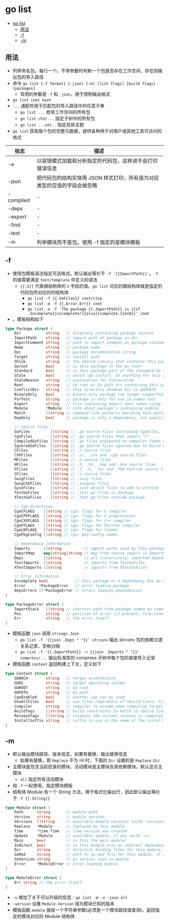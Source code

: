 # go list

- [go list](#go-list)
  - [用法](#%e7%94%a8%e6%b3%95)
  - [-f](#f)
  - [-m](#m)

## 用法

- 列举命名包，每行一个。不带参数时判断一个包是否存在工作空间，存在则输出包的导入路径
- 命令 `go list [-f format] [-json] [-m] [list flags] [build flags] [packages]`
  - 常用的参数是 `-f` 和 `-json`，用于控制输出格式
- `go list cnet hash`
- `...` 通配符用于匹配包的导入路径中的任意子串
  - `go list ...` 枚举工作空间的所有包
  - `go list ch3/...` 指定子树中的所有包
  - `go list ...xml..` 指定具体主题
- `go list` 获取每个包的完整元数据，提供各种用于对用户或其他工具可访问的格式

| 标志 | 描述 |
| --- | --- |
| -e | 以容错模式加载和分析指定的代码包，这样讲不会打印错误信息 |
| -json | 把代码包的结构实体用 JSON 样式打印，所有值为对应类型的空值的字段会被忽略 |
| -compiled | - |
| -deps | - |
| -export | - |
| -find | - |
| -test | - |
| -m | 列举模块而不是包。使用 -f 指定的是模块模板 |

## -f

- 使用包模板语法指定可选格式。默认输出等价于 `-f '{{ImportPath}}'`。`-f` 的值需要满足 `text/template` 中定义的语法
  - `{{.S}}` 代表根结构体的 `S` 字段的值。`go list` 对应的跟结构体就是指定的代码包所对应的的结构体
    - `go list -f {{.GoFiles}} cnet/ctcp`
    - `go list -e -f {{.Error.Err}} cnet`
    - `go list -e -f 'The package {{.ImportPath}} is {{if .Incomplete}}incomplete!{{else}}complete.{{end}}' cnet`
- 。模板结构如下

```go
type Package struct {
    Dir           string   // directory containing package sources
    ImportPath    string   // import path of package in dir
    ImportComment string   // path in import comment on package statement
    Name          string   // package name
    Doc           string   // package documentation string
    Target        string   // install path
    Shlib         string   // the shared library that contains this package (only set when -linkshared)
    Goroot        bool     // is this package in the Go root?
    Standard      bool     // is this package part of the standard Go library?
    Stale         bool     // would 'go install' do anything for this package?
    StaleReason   string   // explanation for Stale==true
    Root          string   // Go root or Go path dir containing this package
    ConflictDir   string   // this directory shadows Dir in $GOPATH
    BinaryOnly    bool     // binary-only package (no longer supported)
    ForTest       string   // package is only for use in named test
    Export        string   // file containing export data (when using -export)
    Module        *Module  // info about package's containing module, if any (can be nil)
    Match         []string // command-line patterns matching this package
    DepOnly       bool     // package is only a dependency, not explicitly listed

    // Source files
    GoFiles         []string // .go source files (excluding CgoFiles, TestGoFiles, XTestGoFiles)
    CgoFiles        []string // .go source files that import "C"
    CompiledGoFiles []string // .go files presented to compiler (when using -compiled)
    IgnoredGoFiles  []string // .go source files ignored due to build constraints
    CFiles          []string // .c source files
    CXXFiles        []string // .cc, .cxx and .cpp source files
    MFiles          []string // .m source files
    HFiles          []string // .h, .hh, .hpp and .hxx source files
    FFiles          []string // .f, .F, .for and .f90 Fortran source files
    SFiles          []string // .s source files
    SwigFiles       []string // .swig files
    SwigCXXFiles    []string // .swigcxx files
    SysoFiles       []string // .syso object files to add to archive
    TestGoFiles     []string // _test.go files in package
    XTestGoFiles    []string // _test.go files outside package

    // Cgo directives
    CgoCFLAGS    []string // cgo: flags for C compiler
    CgoCPPFLAGS  []string // cgo: flags for C preprocessor
    CgoCXXFLAGS  []string // cgo: flags for C++ compiler
    CgoFFLAGS    []string // cgo: flags for Fortran compiler
    CgoLDFLAGS   []string // cgo: flags for linker
    CgoPkgConfig []string // cgo: pkg-config names

    // Dependency information
    Imports      []string          // import paths used by this package
    ImportMap    map[string]string // map from source import to ImportPath (identity entries omitted)
    Deps         []string          // all (recursively) imported dependencies
    TestImports  []string          // imports from TestGoFiles
    XTestImports []string          // imports from XTestGoFiles

    // Error information
    Incomplete bool            // this package or a dependency has an error
    Error      *PackageError   // error loading package
    DepsErrors []*PackageError // errors loading dependencies
}

type PackageError struct {
    ImportStack   []string // shortest path from package named on command line to this one
    Pos           string   // position of error (if present, file:line:col)
    Err           string   // the error itself
}
```

- 模板函数 `join` 调用 `strings.Join`
  - `go list -f '{{join .Deps " "}}' strconv` 输出 strconv 包的依赖过渡关系记录，空格分隔
  - `go list -f '{{.ImportPath}} -> {{join .Imports " "}}' compress/...` 输出标准库的 compress 子树中每个包的直接导入记录
- 模板函数 `context` 返回构建上下文，定义如下

```go
type Context struct {
    GOARCH        string   // target architecture
    GOOS          string   // target operating system
    GOROOT        string   // Go root
    GOPATH        string   // Go path
    CgoEnabled    bool     // whether cgo can be used
    UseAllFiles   bool     // use files regardless of +build lines, file names
    Compiler      string   // compiler to assume when computing target paths
    BuildTags     []string // build constraints to match in +build lines
    ReleaseTags   []string // releases the current release is compatible with
    InstallSuffix string   // suffix to use in the name of the install dir
}
```

## -m

- 默认输出模块路径、版本信息，如果有替换，输出替换信息
  - 如果有替换，即 `Replace` 不为 nil 时，下面的 `Dir` 设置的是 `Replace.Dir`
- 主模块是包含当前目录的模块。活动模块是主模块及其依赖模块。默认显示主模块
  - `all` 指定所有活动模块
- 和 `-f` 一起使用，指定模块模板
- 结构体 Module 有一个 String 方法，用于格式化输出行，因此默认输出等价于 `-f {{.String}}`

```go
type Module struct {
    Path      string       // module path
    Version   string       // module version
    Versions  []string     // available module versions (with -versions)
    Replace   *Module      // replaced by this module
    Time      *time.Time   // time version was created
    Update    *Module      // available update, if any (with -u)
    Main      bool         // is this the main module?
    Indirect  bool         // is this module only an indirect dependency of main module?
    Dir       string       // directory holding files for this module, if any
    GoMod     string       // path to go.mod file for this module, if any
    GoVersion string       // go version used in module
    Error     *ModuleError // error loading module
}

type ModuleError struct {
    Err string // the error itself
}
```

- `-u` 增加了关于可以升级的信息：`go list -m -u -json all`
- `-version` 设置 `Module.Version` 域为模块已知的版本
- 模板函数 `module` 接收一个字符串参数(必须是一个模块路径或查询)，返回指定的模块对应的 Module 结构体
